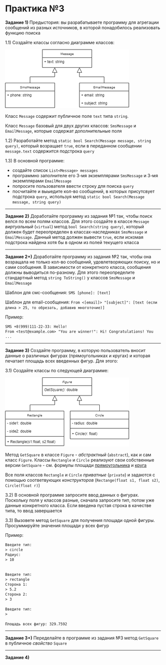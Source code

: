 Практика №3
===========

**Задание 1)** Предыстория: вы разрабатываете программу для агрегации сообщений из разных источников, в которой понадобилось реализовать функцию поиска

1.1) Создайте классы согласно диаграмме классов:

![Классы Message](media/class_message.png)

Класс `Message` содержит публичное поле `text` типа `string`.

Класс `Message` базовый для двух других классов: `SmsMessage` и `EmailMessage`, которые содержат дополнительные поля

1.2) Разработайте метод `static bool Search(Message message, string query)`, который возращает `true`, если в переданном сообщении `message.text` содержится подстрока `query`

1.3) В основной программе:
  - создайте список `List<Message> messages`
  - программно заполнителе его 3-мя экземплярами `SmsMessage` и 3-мя экземплярами `EmailMessage`
  - попросите пользователя ввести строку для поиска `query`
  - посчитайте и выыедите кол-во сообщений, в которых присутсвует подстрока `query`, используя метод `static bool Search(Message message, string query)`
  

-------

**Задание 2)** Доработайте программу из задания №1 так, чтобы поиск велся по всем полям классов. Для этого создайте в классе `Message` *виртуальный* (`virtual`) метод `bool Search(string query)`, который должен будет переопределен в классах-наследниках `SmsMessage` и `EmailMessage`. Данный метод должен вывести `true`, если искомая подстрока найдена хотя бы в одном из полей текущего класса

-------

**Задание 2+)** Доработайте программу из задания №2 так, чтобы она возращала не только кол-во сообщений, удовлетворяющих поиску, но и сами сообщения. В зависимости от конкретного класса, сообщения должны выводиться по-разному. Для этого переопределите стандартный метод `string ToString()` у классов `SmsMessage` и `EmailMessage`

Шаблон для смс-сообщения: `SMS [phone]: [text]`

Шаблон для email-сообщения: `From <[email]> "[subject]": [text (если длина > 25, то обрезать, добавив многоточие)]`

Пример:
```
SMS +8(999)111-22-33: Hello!
From <test@example.com> "You are winner!": Hi! Congratulations! You ...
```

-------

**Задание 3)** Создайте программу, в которую пользователь вносит данные о различных фигурах (прямоугольниках и кругах) и которая печатает площадь всех введенных фигур. Для этого:

3.1) Создайте классы по следующей диаграмме:

![Классы Figure](media/class_figure.png)

Метод `GetSquare` в классе `Figure` - *абстрактный* (`abstract`), как и сам класс `Figure`. Классы `Rectangle` и `Circle` реализуют свои собственные версии `GetSquare` - см. формулы площади [прямоугольника](http://letmegooglethat.com/?q=%D1%84%D0%BE%D1%80%D0%BC%D1%83%D0%BB%D0%B0+%D0%BF%D0%BB%D0%BE%D1%89%D0%B0%D0%B4%D0%B8+%D0%BA%D1%80%D1%83%D0%B3%D0%B0) и [круга](http://letmegooglethat.com/?q=%D1%84%D0%BE%D1%80%D0%BC%D1%83%D0%BB%D0%B0+%D0%BF%D0%BB%D0%BE%D1%89%D0%B0%D0%B4%D0%B8+%D0%BA%D1%80%D1%83%D0%B3%D0%B0)

Все поля классов `Rectangle` и `Circle` *приватные* (`private`) и задаются с помощью соответвующих *конструкторов* (`Rectange(float s1, float s2)`, `Circle(float r)`)

3.2) В основной программе запросите ввод данных о фигурах. Поскольку поля у классов разные, сначала запросите тип, потом уже данные конкретного класса. Если введена пустая строка в качестве типа, то ввод завершается

3.3) Вызовете метод `GetSquare` для получения площади одной фигуры. Просуммируйте значения площади у всех фигур

Пример:

```
Введите тип: 
> circle
Радиус: 
> 10


Введите тип: 
> rectangle
Сторона 1: 
> 5.2
Сторона 2: 
> 3

Введите тип: 
> 

Площадь всех фигур: 329.7592
```

-------

**Задание 3+)** Переделайте в программе из задания №3 метод `GetSquare` в публичное *свойство* `Square`

-------

**Задание 4)** 
